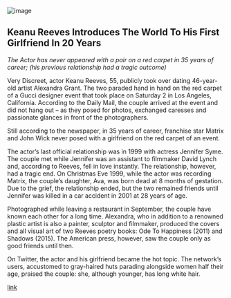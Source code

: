 ![image](https://img.jakpost.net/c/2019/05/20/2019_05_20_72607_1558317268._large.jpg)
## Keanu Reeves Introduces The World To His First Girlfriend In 20 Years

_The Actor has never appeared with a pair on a red carpet in 35 years of career; (his previous relationship had a tragic outcome)_

Very Discreet, actor Keanu Reeves, 55, publicly took over dating 46-year-old artist Alexandra Grant. The two paraded hand in hand on the red carpet of a Gucci designer event that took place on Saturday 2 in Los Angeles, California. According to the Daily Mail, the couple arrived at the event and did not hang out – as they posed for photos, exchanged caresses and passionate glances in front of the photographers.

Still according to the newspaper, in 35 years of career, franchise star Matrix and John Wick never posed with a girlfriend on the red carpet of an event.

The actor’s last official relationship was in 1999 with actress Jennifer Syme. The couple met while Jennifer was an assistant to filmmaker David Lynch and, according to Reeves, fell in love instantly. The relationship, however, had a tragic end. On Christmas Eve 1999, while the actor was recording Matrix, the couple’s daughter, Ava, was born dead at 8 months of gestation. Due to the grief, the relationship ended, but the two remained friends until Jennifer was killed in a car accident in 2001 at 28 years of age.

Photographed while leaving a restaurant in September, the couple have known each other for a long time. Alexandra, who in addition to a renowned plastic artist is also a painter, sculptor and filmmaker, produced the covers and all visual art of two Reeves poetry books: Ode To Happiness (2011) and Shadows (2015). The American press, however, saw the couple only as good friends until then.

On Twitter, the actor and his girlfriend became the hot topic. The network’s users, accustomed to gray-haired huts parading alongside women half their age, praised the couple: she, although younger, has long white hair.

[link](https://twitter.com/nowthisnews/status/1192127755560853504)

